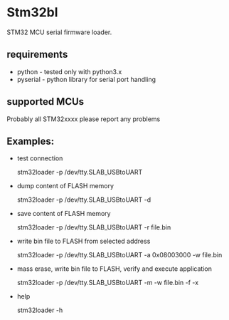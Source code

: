 # Stm32bl
STM32 MCU serial firmware loader.

## requirements
- python - tested only with python3.x
- pyserial - python library for serial port handling

## supported MCUs
Probably all STM32xxxx
please report any problems

## Examples:
- test connection

    stm32loader -p /dev/tty.SLAB_USBtoUART

- dump content of FLASH memory

    stm32loader -p /dev/tty.SLAB_USBtoUART -d

- save content of FLASH memory

    stm32loader -p /dev/tty.SLAB_USBtoUART -r file.bin

- write bin file to FLASH from selected address

    stm32loader -p /dev/tty.SLAB_USBtoUART -a 0x08003000 -w file.bin

- mass erase, write bin file to FLASH, verify and execute application

    stm32loader -p /dev/tty.SLAB_USBtoUART -m -w file.bin -f -x

- help

    stm32loader -h
